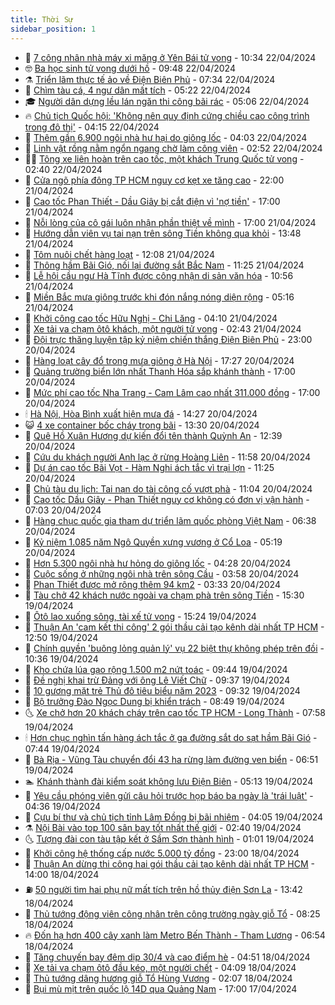```yaml
---
title: Thời Sự
sidebar_position: 1
---
```


<!-- vnexpress-thoi-su:START -->
- 🦒 [7 công nhân nhà máy xi măng ở Yên Bái tử vong](https://vnexpress.net/7-cong-nhan-nha-may-xi-mang-o-yen-bai-tu-vong-4737357.html) - 10:34 22/04/2024
- 🤓 [Ba học sinh tử vong dưới hồ](https://vnexpress.net/ba-hoc-sinh-tu-vong-duoi-ho-4737305.html) - 09:48 22/04/2024
- ⚗️ [Triển lãm thực tế ảo về Điện Biên Phủ](https://vnexpress.net/trien-lam-thuc-te-ao-ve-dien-bien-phu-4737126.html) - 07:34 22/04/2024
- 🌊 [Chìm tàu cá, 4 ngư dân mất tích](https://vnexpress.net/chim-tau-ca-4-ngu-dan-mat-tich-4737141.html) - 05:22 22/04/2024
- 🎓 [Người dân dựng lều lán ngăn thi công bãi rác](https://vnexpress.net/nguoi-dan-dung-leu-lan-ngan-thi-cong-bai-rac-4737027.html) - 05:06 22/04/2024
- 🔥 [Chủ tịch Quốc hội: &#39;Không nên quy định cứng chiều cao công trình trong đô thị&#39;](https://vnexpress.net/chu-tich-quoc-hoi-khong-nen-quy-dinh-cung-chieu-cao-cong-trinh-trong-do-thi-4737051.html) - 04:15 22/04/2024
- 🦏 [Thêm gần 6.900 ngôi nhà hư hại do giông lốc](https://vnexpress.net/them-gan-6-900-ngoi-nha-hu-hai-do-giong-loc-4737023.html) - 04:03 22/04/2024
- 👺 [Linh vật rồng nằm ngổn ngang chờ làm công viên](https://vnexpress.net/linh-vat-rong-nam-ngon-ngang-cho-lam-cong-vien-4736943.html) - 02:52 22/04/2024
- 🧑‍🏫 [Tông xe liên hoàn trên cao tốc, một khách Trung Quốc tử vong](https://vnexpress.net/tong-xe-lien-hoan-tren-cao-toc-mot-khach-trung-quoc-tu-vong-4737040.html) - 02:40 22/04/2024
- 🚦 [Cửa ngõ phía đông TP HCM nguy cơ kẹt xe tăng cao](https://vnexpress.net/cua-ngo-phia-dong-tp-hcm-nguy-co-ket-xe-tang-cao-4736885.html) - 22:00 21/04/2024
- 🎉 [Cao tốc Phan Thiết - Dầu Giây bị cắt điện vì &#39;nợ tiền&#39;](https://vnexpress.net/cao-toc-phan-thiet-dau-giay-bi-cat-dien-vi-no-tien-4736919.html) - 17:00 21/04/2024
- 🦒 [Nỗi lòng của cô gái luôn nhận phần thiệt về mình](https://vnexpress.net/noi-long-cua-co-gai-luon-nhan-phan-thiet-ve-minh-4736846.html) - 17:00 21/04/2024
- 🤗 [Hướng dẫn viên vụ tai nạn trên sông Tiền không qua khỏi](https://vnexpress.net/huong-dan-vien-vu-tai-nan-tren-song-tien-khong-qua-khoi-4736906.html) - 13:48 21/04/2024
- 💼 [Tôm nuôi chết hàng loạt](https://vnexpress.net/tom-nuoi-chet-hang-loat-4736881.html) - 12:08 21/04/2024
- 🤩 [Thông hầm Bãi Gió, nối lại đường sắt Bắc Nam](https://vnexpress.net/thong-ham-bai-gio-noi-lai-duong-sat-bac-nam-4736890.html) - 11:25 21/04/2024
- 🤡 [Lễ hội cầu ngư Hà Tĩnh được công nhận di sản văn hóa](https://vnexpress.net/le-hoi-cau-ngu-ha-tinh-duoc-cong-nhan-di-san-van-hoa-4736861.html) - 10:56 21/04/2024
- 💯 [Miền Bắc mưa giông trước khi đón nắng nóng diện rộng](https://vnexpress.net/mien-bac-mua-giong-truoc-khi-don-nang-nong-dien-rong-4736799.html) - 05:16 21/04/2024
- 👺 [Khởi công cao tốc Hữu Nghị - Chi Lăng](https://vnexpress.net/khoi-cong-cao-toc-huu-nghi-chi-lang-4736760.html) - 04:10 21/04/2024
- 🌮 [Xe tải va chạm ôtô khách, một người tử vong](https://vnexpress.net/xe-tai-va-cham-oto-khach-mot-nguoi-tu-vong-4736746.html) - 02:43 21/04/2024
- 🥸 [Đội trực thăng luyện tập kỷ niệm chiến thắng Điện Biên Phủ](https://vnexpress.net/doi-truc-thang-luyen-tap-ky-niem-chien-thang-dien-bien-phu-4735498.html) - 23:00 20/04/2024
- 🐻 [Hàng loạt cây đổ trong mưa giông ở Hà Nội](https://vnexpress.net/hang-loat-cay-do-trong-mua-giong-o-ha-noi-4736710.html) - 17:27 20/04/2024
- 👀 [Quảng trường biển lớn nhất Thanh Hóa sắp khánh thành](https://vnexpress.net/quang-truong-bien-lon-nhat-thanh-hoa-sap-khanh-thanh-4736647.html) - 17:00 20/04/2024
- 🤔 [Mức phí cao tốc Nha Trang - Cam Lâm cao nhất 311.000 đồng](https://vnexpress.net/muc-phi-cao-toc-nha-trang-cam-lam-cao-nhat-311-000-dong-4736646.html) - 17:00 20/04/2024
- 🕯 [Hà Nội, Hòa Bình xuất hiện mưa đá](https://vnexpress.net/ha-noi-hoa-binh-xuat-hien-mua-da-4721284.html) - 14:27 20/04/2024
- 😺 [4 xe container bốc cháy trong bãi](https://vnexpress.net/4-xe-container-boc-chay-trong-bai-4736669.html) - 13:30 20/04/2024
- 🦆 [Quê Hồ Xuân Hương dự kiến đổi tên thành Quỳnh An](https://vnexpress.net/que-ho-xuan-huong-du-kien-doi-ten-thanh-quynh-an-4736659.html) - 12:39 20/04/2024
- 🧰 [Cứu du khách người Anh lạc ở rừng Hoàng Liên](https://vnexpress.net/cuu-du-khach-nguoi-anh-lac-o-rung-hoang-lien-4736648.html) - 11:58 20/04/2024
- 🦍 [Dự án cao tốc Bãi Vọt - Hàm Nghi ách tắc vì trại lợn](https://vnexpress.net/du-an-cao-toc-bai-vot-ham-nghi-ach-tac-vi-trai-lon-4736628.html) - 11:25 20/04/2024
- 🧰 [Chủ tàu du lịch: Tai nạn do tài công cố vượt phà](https://vnexpress.net/chu-tau-du-lich-tai-nan-do-tai-cong-co-vuot-pha-4736596.html) - 11:04 20/04/2024
- 💃 [Cao tốc Dầu Giây - Phan Thiết nguy cơ không có đơn vị vận hành](https://vnexpress.net/cao-toc-dau-giay-phan-thiet-nguy-co-khong-co-don-vi-van-hanh-4736570.html) - 07:03 20/04/2024
- 🧰 [Hàng chục quốc gia tham dự triển lãm quốc phòng Việt Nam](https://vnexpress.net/hang-chuc-quoc-gia-tham-du-trien-lam-quoc-phong-viet-nam-4736547.html) - 06:38 20/04/2024
- 🚀 [Kỷ niệm 1.085 năm Ngô Quyền xưng vương ở Cổ Loa](https://vnexpress.net/ky-niem-1-085-nam-ngo-quyen-xung-vuong-o-co-loa-4736548.html) - 05:19 20/04/2024
- 🎊 [Hơn 5.300 ngôi nhà hư hỏng do giông lốc](https://vnexpress.net/hon-5-300-ngoi-nha-hu-hong-do-giong-loc-4736536.html) - 04:28 20/04/2024
- 🤭 [Cuộc sống ở những ngôi nhà trên sông Cầu](https://vnexpress.net/cuoc-song-o-nhung-ngoi-nha-tren-song-cau-4736388.html) - 03:58 20/04/2024
- 🤗 [Phan Thiết được mở rộng thêm 94 km2](https://vnexpress.net/phan-thiet-duoc-mo-rong-them-94-km2-4736367.html) - 03:33 20/04/2024
- 🌈 [Tàu chở 42 khách nước ngoài va chạm phà trên sông Tiền](https://vnexpress.net/tau-cho-42-khach-nuoc-ngoai-va-cham-pha-tren-song-tien-4736384.html) - 15:30 19/04/2024
- 🦣 [Ôtô lao xuống sông, tài xế tử vong](https://vnexpress.net/oto-lao-xuong-song-tai-xe-tu-vong-4736373.html) - 15:24 19/04/2024
- 🎡 [Thuận An &#39;cam kết thi công&#39; 2 gói thầu cải tạo kênh dài nhất TP HCM](https://vnexpress.net/thuan-an-cam-ket-thi-cong-2-goi-thau-cai-tao-kenh-dai-nhat-tp-hcm-4736361.html) - 12:50 19/04/2024
- 🦏 [Chính quyền &#39;buông lỏng quản lý&#39; vụ 22 biệt thự không phép trên đồi](https://vnexpress.net/chinh-quyen-buong-long-quan-ly-vu-22-biet-thu-khong-phep-tren-doi-4736285.html) - 10:36 19/04/2024
- 🎊 [Kho chứa lúa gạo rộng 1.500 m2 nứt toác](https://vnexpress.net/kho-chua-lua-gao-rong-1-500-m2-nut-toac-4736159.html) - 09:44 19/04/2024
- 🫶 [Đề nghị khai trừ Đảng với ông Lê Viết Chữ](https://vnexpress.net/de-nghi-khai-tru-dang-voi-ong-le-viet-chu-4736266.html) - 09:37 19/04/2024
- 🤔 [10 gương mặt trẻ Thủ đô tiêu biểu năm 2023](https://vnexpress.net/10-guong-mat-tre-thu-do-tieu-bieu-nam-2023-4736223.html) - 09:32 19/04/2024
- 🤠 [Bộ trưởng Đào Ngọc Dung bị khiển trách](https://vnexpress.net/bo-truong-dao-ngoc-dung-bi-khien-trach-4724425.html) - 08:49 19/04/2024
- 🌜 [Xe chở hơn 20 khách cháy trên cao tốc TP HCM - Long Thành](https://vnexpress.net/xe-cho-hon-20-khach-chay-tren-cao-toc-tp-hcm-long-thanh-4736213.html) - 07:58 19/04/2024
- 🕯 [Hơn chục nghìn tấn hàng ách tắc ở ga đường sắt do sạt hầm Bãi Gió](https://vnexpress.net/hon-chuc-nghin-tan-hang-ach-tac-o-ga-duong-sat-do-sat-ham-bai-gio-4736155.html) - 07:44 19/04/2024
- 🤔 [Bà Rịa - Vũng Tàu chuyển đổi 43 ha rừng làm đường ven biển](https://vnexpress.net/ba-ria-vung-tau-chuyen-doi-43-ha-rung-lam-duong-ven-bien-4736163.html) - 06:51 19/04/2024
- 🏊 [Khánh thành đài kiểm soát không lưu Điện Biên](https://vnexpress.net/khanh-thanh-dai-kiem-soat-khong-luu-dien-bien-4736122.html) - 05:13 19/04/2024
- 🌮 [Yêu cầu phóng viên gửi câu hỏi trước họp báo ba ngày là &#39;trái luật&#39;](https://vnexpress.net/yeu-cau-phong-vien-gui-cau-hoi-truoc-hop-bao-ba-ngay-la-trai-luat-4736070.html) - 04:36 19/04/2024
- 🫣 [Cựu bí thư và chủ tịch tỉnh Lâm Đồng bị bãi nhiệm](https://vnexpress.net/cuu-bi-thu-va-chu-tich-tinh-lam-dong-bi-bai-nhiem-4736081.html) - 04:05 19/04/2024
- ⚗️ [Nội Bài vào top 100 sân bay tốt nhất thế giới](https://vnexpress.net/noi-bai-vao-top-100-san-bay-tot-nhat-the-gioi-4736000.html) - 02:40 19/04/2024
- 🌜 [Tượng đài con tàu tập kết ở Sầm Sơn thành hình](https://vnexpress.net/tuong-dai-con-tau-tap-ket-o-sam-son-thanh-hinh-4735879.html) - 01:01 19/04/2024
- 🌁 [Khởi công hệ thống cấp nước 5.000 tỷ đồng](https://vnexpress.net/khoi-cong-he-thong-cap-nuoc-5-000-ty-dong-4735914.html) - 23:00 18/04/2024
- 🐲 [Thuận An dừng thi công hai gói thầu cải tạo kênh dài nhất TP HCM](https://vnexpress.net/thuan-an-dung-thi-cong-hai-goi-thau-cai-tao-kenh-dai-nhat-tp-hcm-4735899.html) - 14:00 18/04/2024
- ⛽️ [50 người tìm hai phụ nữ mất tích trên hồ thủy điện Sơn La](https://vnexpress.net/50-nguoi-tim-hai-phu-nu-mat-tich-tren-ho-thuy-dien-son-la-4735894.html) - 13:42 18/04/2024
- 🗽 [Thủ tướng động viên công nhân trên công trường ngày giỗ Tổ](https://vnexpress.net/thu-tuong-dong-vien-cong-nhan-tren-cong-truong-ngay-gio-to-4735832.html) - 08:25 18/04/2024
- 🔥 [Đốn hạ hơn 400 cây xanh làm Metro Bến Thành - Tham Lương](https://vnexpress.net/don-ha-hon-400-cay-xanh-lam-metro-ben-thanh-tham-luong-4735830.html) - 06:54 18/04/2024
- 💯 [Tăng chuyến bay đêm dịp 30/4 và cao điểm hè](https://vnexpress.net/tang-chuyen-bay-dem-dip-30-4-va-cao-diem-he-4735790.html) - 04:51 18/04/2024
- 🦆 [Xe tải va chạm ôtô đầu kéo, một người chết](https://vnexpress.net/xe-tai-va-cham-oto-dau-keo-mot-nguoi-chet-4735789.html) - 04:09 18/04/2024
- 🫣 [Thủ tướng dâng hương giỗ Tổ Hùng Vương](https://vnexpress.net/thu-tuong-dang-huong-gio-to-hung-vuong-4735732.html) - 02:07 18/04/2024
- 🤡 [Bụi mù mịt trên quốc lộ 14D qua Quảng Nam](https://vnexpress.net/bui-mu-mit-tren-quoc-lo-14d-qua-quang-nam-4735369.html) - 17:00 17/04/2024<!-- vnexpress-thoi-su:END -->